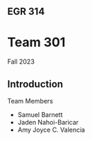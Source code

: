 EGR 314
---

# Team 301

Fall 2023

## Introduction

Team Members

* Samuel Barnett
* Jaden Nahoi-Baricar 
* Amy Joyce C. Valencia
